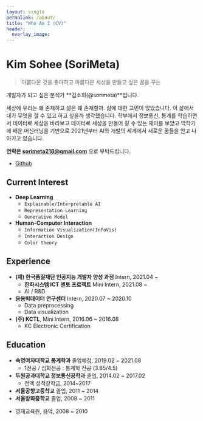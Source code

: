 ```yaml
---
layout: single
permalink: /about/
title: "Who Am I (CV)"
header:
  overlay_image:
---
```


# Kim Sohee (SoriMeta)

> 아름다운 것을 좋아하고 아름다운 세상을 만들고 싶은 꿈을 꾸는

개발자가 되고 싶은 분석가 **김소희(@sorimeta)**입니다.

세상에 우리는 왜 존재하고 삶은 왜 존재할까. 삶에 대한 고민이 많았습니다. 이 삶에서 내가 무엇을 할 수 있고 하고 싶을까 생각했습니다. 학부에서 정보통신, 통계를 학습하면서 데이터로 세상을 바라보고 데이터로 세상을 만들어 갈 수 있는 재미를 보았고 막학기에 배운 머신러닝을 기반으로 2021년부터 AI와 개발의 세계에서 새로운 꿈들을 안고 나아가고 있습니다.

**연락은 sorimeta218@gmail.com** 으로 부탁드립니다.

- [Github](https://github.com/sorimeta)

## Current Interest

- **Deep Learning**
  - `Explainable/Interpretable AI`
  - `Representation Learning`
  - `Generative Model`
- **Human-Computer Interaction**
  - `Information Visualization(InfoVis)`
  - `Interaction Design`
  - `Color theory`

## Experience

- **(재) 한국품질재단 인공지능 개발자 양성 과정** Intern, 2021.04 ~
    - **한화시스템 ICT 멘토 프로젝트** Mini Intern, 2021.08 ~
    - AI / R&D
- **응용빅데이터 연구센터** Intern, 2020.07 ~ 2020.10
    - Data preprocessing
    - Data visualization
- **(주) KCTL**, Mini Intern, 2016.06 ~ 2016.08
    - KC Electronic Certification

## Education

- **숙명여자대학교 통계학과** 졸업예정, 2019.02 ~ 2021.08
  - 1전공 / 심화전공 : 통계학 전공 (3.85/4.5)
- **두원공과대학교 정보통신공학과** 졸업, 2014.02 ~ 2017.02
  - 전액 성적장학금, 2014~2017
- **서울공항고등학교** 졸업, 2011 ~ 2014
- **서울방화중학교** 졸업, 2008 ~ 2011

* 영재교육원, 음악, 2008 ~ 2010

